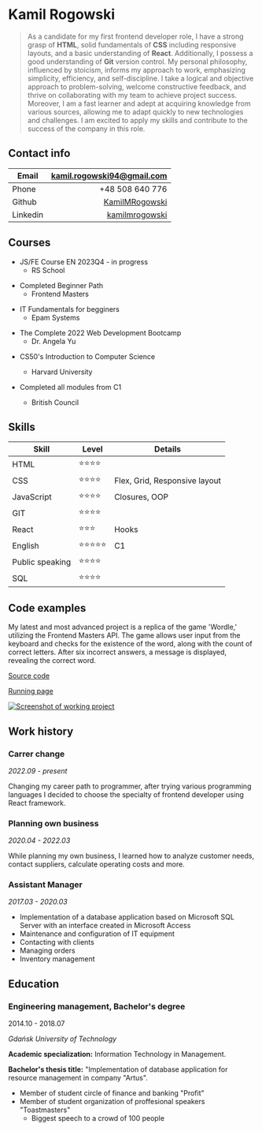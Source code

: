 # Kamil Rogowski

> As a candidate for my first frontend developer role, I have a strong grasp of
> **HTML**, solid fundamentals of **CSS** including responsive layouts, and a basic
> understanding of **React**. Additionally, I possess a good understanding of **Git** version
> control. My personal philosophy, influenced by stoicism, informs my approach to work,
> emphasizing simplicity, efficiency, and self-discipline. I take a logical and
> objective approach to problem-solving, welcome constructive feedback, and
> thrive on collaborating with my team to achieve project success. Moreover, I am a fast learner and adept at acquiring knowledge from various sources, allowing me to adapt quickly to new technologies and challenges. I am excited
> to apply my skills and contribute to the success of the company in this role.

## Contact info

| Email    |                     <kamil.rogowski94@gmail.com> |
| -------- | -----------------------------------------------: |
| Phone    |                                  +48 508 640 776 |
| Github   |      [KamilMRogowski](github.com/KamilMRogowski) |
| Linkedin | [kamilmrogowski](linkedin.com/in/kamilmrogowski) |

## Courses

- JS/FE Course EN 2023Q4 - in progress
  - RS School

* Completed Beginner Path
  - Frontend Masters

- IT Fundamentals for begginers
  - Epam Systems

* The Complete 2022 Web Development Bootcamp
  - Dr. Angela Yu

- CS50's Introduction to Computer Science
  - Harvard University

- Completed all modules from C1
  - British Council

## Skills

| Skill           | Level      | Details                       |
| --------------- | ---------- | ----------------------------- |
| HTML            | ⭐⭐⭐⭐   |
| CSS             | ⭐⭐⭐⭐   | Flex, Grid, Responsive layout |
| JavaScript      | ⭐⭐⭐⭐   | Closures, OOP                 |
| GIT             | ⭐⭐⭐⭐   |
| React           | ⭐⭐⭐     | Hooks                         |
| English         | ⭐⭐⭐⭐⭐ | C1                            |
| Public speaking | ⭐⭐⭐⭐   |
| SQL             | ⭐⭐⭐⭐   |

## Code examples

My latest and most advanced project is a replica of the game 'Wordle,' utilizing the Frontend Masters API. The game allows user input from the keyboard and checks for the existence of the word, along with the count of correct letters. After six incorrect answers, a message is displayed, revealing the correct word.

[Source code](https://github.com/KamilMRogowski/Word-Masters)

[Running page](https://kamilmrogowski.github.io/Word-Masters/)

[![Screenshot of working project](https://i.postimg.cc/qRQkt12B/Screenshot-from-2023-11-17-10-30-55.png)](https://postimg.cc/YGGcZfXT)

## Work history

### Carrer change

_2022.09 - present_

Changing my career path to programmer, after trying various programming
languages I decided to choose the specialty of frontend developer using React
framework.

### Planning own business

_2020.04 - 2022.03_

While planning my own business, I learned how to analyze customer needs, contact
suppliers, calculate operating costs and more.

### Assistant Manager

_2017.03 - 2020.03_

- Implementation of a database application based on Microsoft SQL Server with an
  interface created in Microsoft Access
- Maintenance and configuration of IT equipment
- Contacting with clients
- Managing orders
- Inventory management

## Education

### Engineering management, Bachelor's degree

2014.10 - 2018.07

_Gdańsk University of Technology_

**Academic specialization:** Information Technology in Management.

**Bachelor's thesis title:** "Implementation of database application for resource
management in company "Artus".

- Member of student circle of finance and banking "Profit"
- Member of student organization of proffesional speakers "Toastmasters"
  - Biggest speech to a crowd of 100 people
